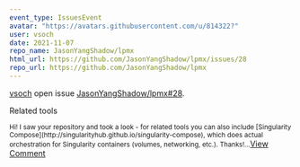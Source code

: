 ```yaml
---
event_type: IssuesEvent
avatar: "https://avatars.githubusercontent.com/u/814322?"
user: vsoch
date: 2021-11-07
repo_name: JasonYangShadow/lpmx
html_url: https://github.com/JasonYangShadow/lpmx/issues/28
repo_url: https://github.com/JasonYangShadow/lpmx
---
```


<a href='https://github.com/vsoch' target='_blank'>vsoch</a> open issue <a href='https://github.com/JasonYangShadow/lpmx/issues/28' target='_blank'>JasonYangShadow/lpmx#28</a>.

<p>Related tools</p><small>Hi! I saw your repository and took a look - for related tools you can also include [Singularity Compose](http://singularityhub.github.io/singularity-compose), which does actual orchestration for Singularity containers (volumes, networking, etc.). Thanks!...</small><a href='https://github.com/JasonYangShadow/lpmx/issues/28' target='_blank'>View Comment</a>